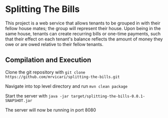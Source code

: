 # Splitting The Bills

This project is a web service that allows tenants to be grouped in with their fellow house mates; the group will represent their house. Upon being in the same house, tenants can create recurring bills or one-time payments, such that their effect on each tenant's balance reflects the amount of money they owe or are owed relative to their fellow tenants.

## Compilation and Execution

Clone the git repository with `git clone https://github.com/mrvicari/splitting-the-bills.git`

Navigate into top level directory and run `mvn clean package`

Start the server with `java -jar target/splitting-the-bills-0.0.1-SNAPSHOT.jar`

The server will now be running in port 8080
